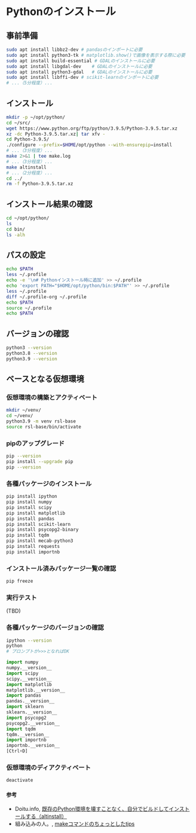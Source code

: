 # Pythonのインストール

## 事前準備
```bash
sudo apt install libbz2-dev # pandasのインポートに必要
sudo apt install python3-tk # matplotlib.show()で画像を表示する際に必要
sudo apt install build-essential # GDALのインストールに必要
sudo apt install libgdal-dev	# GDALのインストールに必要
sudo apt install python3-gdal	# GDALのインストールに必要
sudo apt install libffi-dev # scikit-learnのインポートに必要
# ...（5分程度）...
```

## インストール
```bash
mkdir -p ~/opt/python/
cd ~/src/
wget https://www.python.org/ftp/python/3.9.5/Python-3.9.5.tar.xz
xz -dc Python-3.9.5.tar.xz| tar xfv -
cd Python-3.9.5/
./configure --prefix=$HOME/opt/python --with-ensurepip=install
# ...（3分程度）...
make 2>&1 | tee make.log
# ...（3分程度）... 
make altinstall
# ...（2分程度）... 
cd ../
rm -f Python-3.9.5.tar.xz
```

## インストール結果の確認
```bash
cd ~/opt/python/
ls
cd bin/
ls -alh
```

## パスの設定
```bash
echo $PATH
less ~/.profile
echo -e '\n# Pythonインストール時に追加' >> ~/.profile
echo 'export PATH="$HOME/opt/python/bin:$PATH"' >> ~/.profile
less ~/.profile
diff ~/.profile-org ~/.profile
echo $PATH
source ~/.profile
echo $PATH
```

## バージョンの確認
```bash
python3 --version
python3.8 --version
python3.9 --version
```

## ベースとなる仮想環境

### 仮想環境の構築とアクティベート
```bash
mkdir ~/venv/
cd ~/venv/
python3.9 -m venv rsl-base
source rsl-base/bin/activate
```

### pipのアップグレード
```bash
pip --version
pip install --upgrade pip
pip --version
```

### 各種パッケージのインストール
```bash
pip install ipython
pip install numpy
pip install scipy
pip install matplotlib
pip install pandas
pip install scikit-learn
pip install psycopg2-binary
pip install tqdm
pip install mecab-python3
pip install requests
pip install importnb
```

### インストール済みパッケージ一覧の確認
```bash
pip freeze
```

### 実行テスト
(TBD)

### 各種パッケージのバージョンの確認
```bash
ipython --version
python
# プロンプトが>>>となればOK
```

```python
import numpy
numpy.__version__
import scipy
scipy.__version__
import matplotlib
matplotlib.__version__
import pandas
pandas.__version__
import sklearn
sklearn.__version__
import psycopg2
psycopg2.__version__
import tqdm
tqdm.__version__
import importnb
importnb.__version__
[Ctrl+D]
```

### 仮想環境のディアクティベート
```bash
deactivate
```

#### 参考
- Doitu.info, [既存のPython環境を壊すことなく、自分でビルドしてインストールする（altinstall）](https://doitu.info/blog/5c45e5ec8dbc7a001af33ce8)
- 組み込みの人。, [makeコマンドのちょっとしたtips](https://embedded.hatenadiary.org/entry/20090416/p1)
